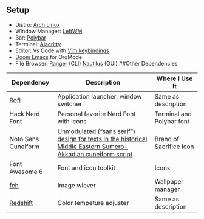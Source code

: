 ## Setup
- Distro: [Arch Linux](https://archlinux.org/ "Arch Linux")
- Window Manager: [LeftWM](https://github.com/leftwm/leftwm "LeftWM")
- Bar: [Polybar](https://github.com/polybar/polybar "Polybar")
- Terminal: [Alacritty](https://github.com/alacritty/alacritty "Alacritty")
- Editor: Vs Code with [Vim keybindings](https://marketplace.visualstudio.com/items?itemName=vscodevim.vim "Vim keybindings")
- [Doom Emacs](https://github.com/doomemacs/doomemacs "Doom Emacs") for OrgMode
- File Browser: [Ranger](https://github.com/ranger/ranger "Ranger") (CLI) [Nautilus](https://github.com/GNOME/nautilus "Nautilus") (GUI)
##Other Dependencies

| Dependency  | Description |  Where I Use It|
| ------------ | ------------ |--|
| [Rofi](https://github.com/davatorium/rofi "Rofi")  | Application launcher, window switcher  | Same as description |
| Hack Nerd Font  |  Personal favorite Nerd Font with icons | Terminal and Polybar font |
| Noto Sans Cuneiform | [Unmodulated (“sans serif”) design for texts in the historical Middle Eastern Sumero-Akkadian cuneiform script][1]. | Brand of Sacrifice Icon |
| Font Awesome 6 | Font and icon toolkit | Icons |
| [feh](https://github.com/derf/feh "feh") | Image wiever | Wallpaper manager |
| [Redshift](https://github.com/jonls/redshift "Redshift") | Color tempeture adjuster | Same as description |




[1]: https://notofonts.github.io/noto-docs/specimen/NotoSansCuneiform/ "From wiki"
